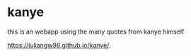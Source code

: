 # kanye
this is an webapp using the many quotes from kanye himself

 https://juliangw98.github.io/kanye/.

